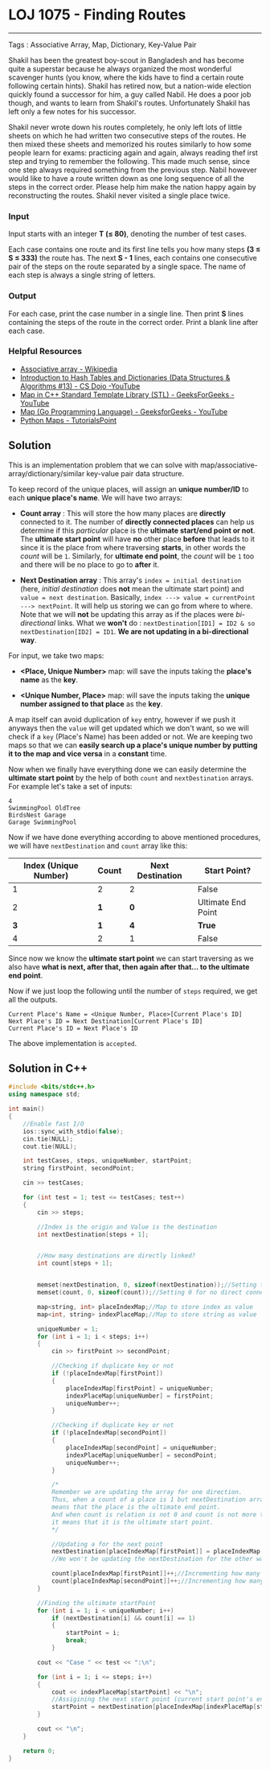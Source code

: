 # LOJ 1075 - Finding Routes
---
Tags : Associative Array, Map, Dictionary, Key-Value Pair

Shakil has been the greatest boy-scout in Bangladesh and has become quite a superstar because he always organized the most wonderful scavenger hunts (you know, where the kids have to find a certain route following certain hints). Shakil has retired now, but a nation-wide election quickly found a successor for him, a guy called Nabil. He does a poor job though, and wants to learn from Shakil's routes. Unfortunately Shakil has left only a few notes for his successor.

Shakil never wrote down his routes completely, he only left lots of little sheets on which he had written two consecutive steps of the routes. He then mixed these sheets and memorized his routes similarly to how some people learn for exams: practicing again and again, always reading thef irst step and trying to remember the following. This made much sense, since one step always required something from the previous step. Nabil however would like to have a route written down as one long sequence of all the steps in the correct order. Please help him make the nation happy again by reconstructing the routes. Shakil never visited a single place twice.

### Input

Input starts with an integer __T (≤ 80)__, denoting the number of test cases.

Each case contains one route and its first line tells you how many steps __(3 ≤ S ≤ 333)__ the route has. The next __S - 1__ lines, each contains one consecutive pair of the steps on the route separated by a single space. The name of each step is always a single string of letters.

### Output

For each case, print the case number in a single line. Then print __S__ lines containing the steps of the route in the correct order. Print a blank line after each case.

### Helpful Resources
* [Associative array - Wikipedia](https://en.wikipedia.org/wiki/Associative_array "WikiPedia")
* [Introduction to Hash Tables and Dictionaries (Data Structures & Algorithms #13) - CS Dojo -YouTube](https://www.youtube.com/watch?v=sfWyugl4JWA "Maps and Hash tables")
* [Map in C++ Standard Template Library (STL) - GeeksForGeeks - YouTube](https://youtu.be/kDwXAmLz47w "C++ Programming Language Tutorial | Map in C++ STL | GeeksforGeeks")
* [Map (Go Programming Language) - GeeksforGeeks - YouTube](https://www.youtube.com/watch?v=j5KA7K0-gbY)
* [Python Maps - TutorialsPoint](https://www.tutorialspoint.com/python_data_structure/python_maps.htm "Python - Maps")

## Solution
This is an implementation problem that we can solve with map/associative-array/dictionary/similar key-value pair data structure.

To keep record of the unique places, will assign an __unique number/ID__ to each __unique place's name__. We will have two arrays:
- __Count array__ : This will store the how many places are __directly__ connected to it. The number of __directly connected places__ can help us determine if this _particular_ place is the __ultimate start/end point or not__. The __ultimate start point__ will have __no__ other place __before__ that leads to it since it is the place from where traversing __starts__, in other words the _count_ will be `1`. Similarly, for __ultimate end point__, the _count_ will be `1` too and there will be no place to go to __after__ it.

- __Next Destination array__ : This array's `index = initial destination` (here, _initial destination_ does __not__ mean the ultimate start point) and `value = next destination`. Basically, `index ---> value = currentPoint ---> nextPoint`. It will help us storing we can go from where to where. Note that we will __not__ be updating this array as if the places were _bi-directional_ links. What we __won't__ do : `nextDestination[ID1] = ID2 & so nextDestination[ID2] = ID1`. __We are not updating in a bi-directional way__.



For input, we take two maps:
- __<Place, Unique Number>__ map: will save the inputs taking the __place's name__ as the __key__.

- __<Unique Number, Place>__ map: will save the inputs taking the __unique number assigned to that place__ as the __key__.

A map itself can avoid duplication of `key` entry, however if we push it anyways then the `value` will get updated which we don't want, so we will check if a `key` (Place's Name) has been added or not. We are keeping two maps so that we can __easily search up a place's unique number by putting it to the map and vice versa__ in a __constant__ time.

Now when we finally have everything done we can easily determine the __ultimate start point__ by the help of both `count` and `nextDestination` arrays. For example let's take a set of inputs:

```
4
SwimmingPool OldTree
BirdsNest Garage
Garage SwimmingPool
```

Now if we have done everything according to above mentioned procedures, we will have `nextDestination` and `count` array like this:

|Index (Unique Number)|Count| Next Destination| Start Point?|
|--|--|--|--|
|1|2|2|False|
|2|__1__|__0__|Ultimate End Point|
|__3__|__1__|__4__|__True__|
|4|2|1|False|

Since now we know the __ultimate start point__ we can start traversing as we also have __what is next, after that, then again after that... to the ultimate end point__.

Now if we just loop the following until the number of `steps` required, we get all the outputs.
```
Current Place's Name = <Unique Number, Place>[Current Place's ID]
Next Place's ID = Next Destination[Current Place's ID]
Current Place's ID = Next Place's ID  
```
The above implementation is `accepted`.

## Solution in C++
```cpp
#include <bits/stdc++.h>
using namespace std;

int main()
{
    //Enable fast I/O
    ios::sync_with_stdio(false);
    cin.tie(NULL);
    cout.tie(NULL);

    int testCases, steps, uniqueNumber, startPoint;
    string firstPoint, secondPoint;

    cin >> testCases;

    for (int test = 1; test <= testCases; test++)
    {
        cin >> steps;

        //Index is the origin and Value is the destination
        int nextDestination[steps + 1];


        //How many destinations are directly linked?
        int count[steps + 1];


        memset(nextDestination, 0, sizeof(nextDestination));//Setting to 0 for false
        memset(count, 0, sizeof(count));//Setting 0 for no direct connections

        map<string, int> placeIndexMap;//Map to store index as value
        map<int, string> indexPlaceMap;//Map to store string as value

        uniqueNumber = 1;
        for (int i = 1; i < steps; i++)
        {
            cin >> firstPoint >> secondPoint;

            //Checking if duplicate key or not
            if (!placeIndexMap[firstPoint])
            {
                placeIndexMap[firstPoint] = uniqueNumber;
                indexPlaceMap[uniqueNumber] = firstPoint;
                uniqueNumber++;
            }

            //Checking if duplicate key or not
            if (!placeIndexMap[secondPoint])
            {
                placeIndexMap[secondPoint] = uniqueNumber;
                indexPlaceMap[uniqueNumber] = secondPoint;
                uniqueNumber++;
            }

            /*
            Remember we are updating the array for one direction.
            Thus, when a count of a place is 1 but nextDestination array has 0 for that uniqueNumber,
            means that the place is the ultimate end point.
            And when count is relation is not 0 and count is not more than 1,
            it means that it is the ultimate start point.
            */

            //Updating a for the next point
            nextDestination[placeIndexMap[firstPoint]] = placeIndexMap[secondPoint];
            //We won't be updating the nextDestination for the other way around

            count[placeIndexMap[firstPoint]]++;//Incrementing how many places are directly linked
            count[placeIndexMap[secondPoint]]++;//Incrementing how many places are directly linked
        }

        //Finding the ultimate startPoint
        for (int i = 1; i < uniqueNumber; i++)
            if (nextDestination[i] && count[i] == 1)
            {
                startPoint = i;
                break;
            }

        cout << "Case " << test << ":\n";

        for (int i = 1; i <= steps; i++)
        {
            cout << indexPlaceMap[startPoint] << "\n";
            //Assigining the next start point (current start point's end point)
            startPoint = nextDestination[placeIndexMap[indexPlaceMap[startPoint]]];
        }

        cout << "\n";
    }

    return 0;
}
```
